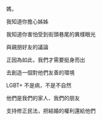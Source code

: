 媽，

我知道你擔心姊姊

我知道你害怕受到街頭巷尾的異樣眼光

與親朋好友的議論

正因為如此，我們才需要挺身而出

去創造一個對他們友善的環境

LGBT+ 不是病，不是不自然

他們是我們的家人、我們的朋友

支持修正民法，把結婚的權利還給他們

